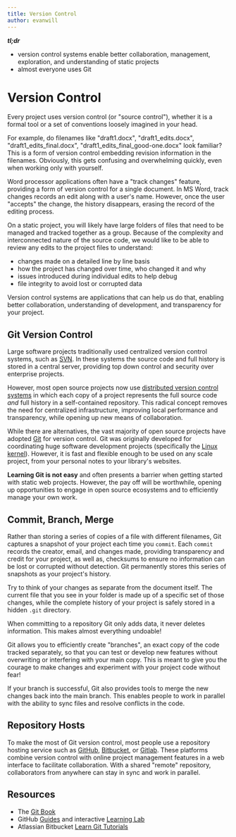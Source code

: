 ```yaml
---
title: Version Control
author: evanwill
---
```


***tl;dr***

- version control systems enable better collaboration, management, exploration, and understanding of static projects
- almost everyone uses Git

# Version Control

Every project uses version control (or "source control"), whether it is a formal tool or a set of conventions loosely imagined in your head. 

For example, do filenames like "draft1.docx", "draft1_edits.docx", "draft1_edits_final.docx", "draft1_edits_final_good-one.docx" look familiar? 
This is a form of version control embedding revision information in the filenames.
Obviously, this gets confusing and overwhelming quickly, even when working only with yourself.

Word processor applications often have a "track changes" feature, providing a form of version control for a single document. 
In MS Word, track changes records an edit along with a user's name. 
However, once the user "accepts" the change, the history disappears, erasing the record of the editing process. 

On a static project, you will likely have large folders of files that need to be managed and tracked together as a group. 
Because of the complexity and interconnected nature of the source code, we would like to be able to review any edits to the project files to understand:

- changes made on a detailed line by line basis
- how the project has changed over time, who changed it and why
- issues introduced during individual edits to help debug
- file integrity to avoid lost or corrupted data

Version control systems are applications that can help us do that, enabling better collaboration, understanding of development, and transparency for your project.

## Git Version Control

Large software projects traditionally used centralized version control systems, such as [SVN](https://subversion.apache.org/).
In these systems the source code and full history is stored in a central server, providing top down control and security over enterprise projects.

However, most open source projects now use [distributed version control systems](https://en.wikipedia.org/wiki/Distributed_version_control) in which each copy of a project represents the full source code *and* full history in a self-contained repository.
This radical concept removes the need for centralized infrastructure, improving local performance and transparency, while opening up new means of collaboration.

While there are alternatives, the vast majority of open source projects have adopted [Git](https://git-scm.com/) for version control.
Git was originally developed for coordinating huge software development projects (specifically the [Linux kernel](https://www.kernel.org/)). 
However, it is fast and flexible enough to be used on any scale project, from your personal notes to your library's websites.

**Learning Git is not easy** and often presents a barrier when getting started with static web projects.
However, the pay off will be worthwhile, opening up opportunities to engage in open source ecosystems and to efficiently manage your own work.

## Commit, Branch, Merge

Rather than storing a series of copies of a file with different filenames, Git captures a snapshot of your project each time you `commit`.
Each `commit` records the creator, email, and changes made, providing transparency and credit for your project, as well as, checksums to ensure no information can be lost or corrupted without detection.
Git permanently stores this series of snapshots as your project's history.

Try to think of your changes as separate from the document itself.
The current file that you see in your folder is made up of a specific set of those changes, while the complete history of your project is safely stored in a hidden `.git` directory.

When committing to a repository Git only adds data, it never deletes information. 
This makes almost everything undoable!

Git allows you to efficiently create "branches", an exact copy of the code tracked separately, so that you can test or develop new features without overwriting or interfering with your main copy. 
This is meant to give you the courage to make changes and experiment with your project code without fear!

If your branch is successful, Git also provides tools to merge the new changes back into the main branch. 
This enables people to work in parallel with the ability to sync files and resolve conflicts in the code.

## Repository Hosts

To make the most of Git version control, most people use a repository hosting service such as [GitHub](https://github.com/), [Bitbucket](https://bitbucket.org/), or [Gitlab](https://about.gitlab.com/gitlab-com/).
These platforms combine version control with online project management features in a web interface to facilitate collaboration.
With a shared "remote" repository, collaborators from anywhere can stay in sync and work in parallel. 

## Resources

- The [Git Book](https://git-scm.com/book/en/v2)
- GitHub [Guides](https://guides.github.com/) and interactive [Learning Lab](https://lab.github.com/)
- Atlassian Bitbucket [Learn Git Tutorials](https://www.atlassian.com/git/tutorials)

